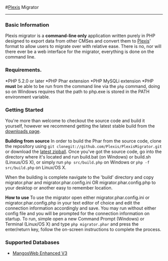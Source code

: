 #[Plexis](https://github.com/Plexis/Plexis) Migrator
***
### Basic Information
Plexis migrator is a **command-line only** application written purely in PHP designed to export data from other CMSes and convert them to [Plexis](https://github.com/Plexis/Plexis)' format to allow users to migrate over with relative ease.
There is no, nor will there ever be a web interface for the migrator, everything is done on the command line.

### Requirements.
*PHP 5.2.0 or later
*PHP Phar extension
*PHP MySQLi extension
*PHP **must** be able to be run from the command line via the `php` command, doing so on Windows requires that the path to php.exe is stored in the PATH environment variable.

### Getting Started
You're more than welcome to checkout the source code and build it yourself, however we recommend getting the latest stable build from the [downloads page](https://github.com/Plexis/PlexisMigrator/downloads).

**Building from source**
In order to build the Phar from the source code, clone the repository using `git clonegit://github.com/Plexis/PlexisMigrator.git` or download the [latest zipball](https://github.com/Plexis/PlexisMigrator/zipball/master).
Once you've got the source code, go into the directory where it's located and run build.bat (on Windows) or build.sh (Linxus/OS X), or simply run `php src/build.php` on Windows or `php -f src/build.php` on Linux/OS X.

When the building is complete navigate to the 'build' directory and copy migrator.phar and migrator.phar.config.ini OR migrator.phar.config.php to your desktop or another easy to remember location.

**How to use**
To use the migrator open either migrator.phar.config.ini or migrator.phar.config.php in your text editor of choice and edit the connection information accordingly and save. You may run without either config file and you will be prompted for the connection information on startup.
To run, simple open a new Command Prompt (Windows) or Terminal (Linux/OS X) and type `php migrator.phar` and press the enter/return key, follow the on-screen instructions to complete the process.

### Supported Databases
* [MangosWeb Enhanced V3](http://code.google.com/p/mangoswebv3/)